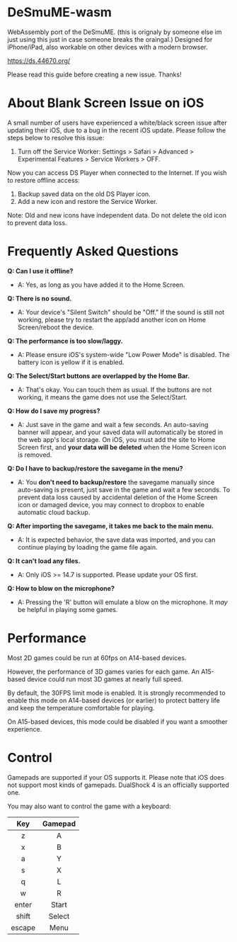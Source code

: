 # DeSmuME-wasm

WebAssembly port of the DeSmuME. 
(this is orignaly by someone else im just using this just in case someone breaks the oraingal.)
Designed for iPhone/iPad, also workable on other devices with a modern browser.

https://ds.44670.org/

Please read this guide before creating a new issue. Thanks!

# About Blank Screen Issue on iOS

A small number of users have experienced a white/black screen issue after updating their iOS, due to a bug in the recent iOS update. Please follow the steps below to resolve this issue:

1. Turn off the Service Worker: Settings > Safari > Advanced > Experimental Features > Service Workers > OFF.

Now you can access DS Player when connected to the Internet. If you wish to restore offline access:

1. Backup saved data on the old DS Player icon.
2. Add a new icon and restore the Service Worker.

Note: Old and new icons have independent data. Do not delete the old icon to prevent data loss. 


# Frequently Asked Questions


**Q: Can I use it offline?**

- A: Yes, as long as you have added it to the Home Screen.

**Q: There is no sound.**

- A: Your device's "Silent Switch" should be "Off." If the sound is still not working, please try to restart the app/add another icon on Home Screen/reboot the device.

**Q: The performance is too slow/laggy.**

- A: Please ensure iOS's system-wide "Low Power Mode" is disabled. The battery icon is yellow if it is enabled.

**Q: The Select/Start buttons are overlapped by the Home Bar.**

- A: That's okay. You can touch them as usual. If the buttons are not working, it means the game does not use the Select/Start.  

**Q: How do I save my progress?**

- A: Just save in the game and wait a few seconds. An auto-saving banner will appear, and your saved data will automatically be stored in the web app's local storage. On iOS, you must add the site to Home Screen first, and **your data will be deleted** when the Home Screen icon is removed.

**Q: Do I have to backup/restore the savegame in the menu?**

- A: You **don't need to backup/restore** the savegame manually since auto-saving is present, just save in the game and wait a few seconds. To prevent data loss caused by accidental deletion of the Home Screen icon or damaged device, you may connect to dropbox to enable automatic cloud backup.

**Q: After importing the savegame, it takes me back to the main menu.**

- A: It is expected behavior, the save data was imported, and you can continue playing by loading the game file again.

**Q: It can't load any files.**

- A: Only iOS >= 14.7 is supported. Please update your OS first.

**Q: How to blow on the microphone?**

- A: Pressing the 'R' button will emulate a blow on the microphone. It *may* be helpful in playing some games.


# Performance

Most 2D games could be run at 60fps on A14-based devices. 

However, the performance of 3D games varies for each game. An A15-based device could run most 3D games at nearly full speed.

By default, the 30FPS limit mode is enabled. It is strongly recommended to enable this mode on A14-based devices (or earlier) to protect battery life and keep the temperature comfortable for playing. 

On A15-based devices, this mode could be disabled if you want a smoother experience.

# Control

Gamepads are supported if your OS supports it. Please note that iOS does not support most kinds of gamepads. DualShock 4 is an officially supported one.

You may also want to control the game with a keyboard:

| Key | Gamepad |
| :--: | :--: |
| z | A |
| x | B |
| a | Y |
| s | X |
| q | L |
| w | R |
| enter | Start |
| shift | Select |
| escape | Menu |
